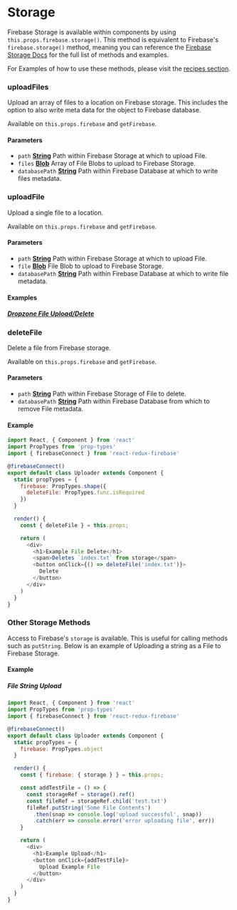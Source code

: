 # Storage

Firebase Storage is available within components by using `this.props.firebase.storage()`. This method is equivalent to Firebase's `firebase.storage()` method, meaning you can reference the [Firebase Storage Docs](https://firebase.google.com/docs/storage/web/upload-files) for the full list of methods and examples.

For Examples of how to use these methods, please visit the [recipes section](/docs/recipes).

### uploadFiles

Upload an array of files to a location on Firebase storage. This includes the option to also write meta data for the object to Firebase database.

Available on `this.props.firebase` and `getFirebase`.

#### Parameters
-   `path` **[String](https://developer.mozilla.org/en-US/docs/Web/JavaScript/Reference/Global_Objects/String)** Path within Firebase Storage at which to upload File.
-   `files` **[Blob](https://developer.mozilla.org/en-US/docs/Web/JavaScript/Reference/Global_Objects/String)** Array of File Blobs to upload to Firebase Storage.
-   `databasePath` **[String](https://developer.mozilla.org/en-US/docs/Web/JavaScript/Reference/Global_Objects/String)** Path within Firebase Database at which to write files metadata.

### uploadFile

Upload a single file to a location.

Available on `this.props.firebase` and `getFirebase`.

#### Parameters
-   `path` **[String](https://developer.mozilla.org/en-US/docs/Web/JavaScript/Reference/Global_Objects/String)** Path within Firebase Storage at which to upload File.
-   `file` **[Blob](https://developer.mozilla.org/en-US/docs/Web/JavaScript/Reference/Global_Objects/String)** File Blob to upload to Firebase Storage.
-   `databasePath` **[String](https://developer.mozilla.org/en-US/docs/Web/JavaScript/Reference/Global_Objects/String)** Path within Firebase Database at which to write file metadata.

#### Examples

##### [Dropzone File Upload/Delete](/docs/recipes/upload.html#file-dragdrop-upload-with-delete)

### deleteFile

Delete a file from Firebase storage.

Available on `this.props.firebase` and `getFirebase`.

#### Parameters
-   `path` **[String](https://developer.mozilla.org/en-US/docs/Web/JavaScript/Reference/Global_Objects/String)** Path within Firebase Storage of File to delete.
-   `databasePath` **[String](https://developer.mozilla.org/en-US/docs/Web/JavaScript/Reference/Global_Objects/String)** Path within Firebase Database from which to remove File metadata.

#### Example

```javascript
import React, { Component } from 'react'
import PropTypes from 'prop-types'
import { firebaseConnect } from 'react-redux-firebase'

@firebaseConnect()
export default class Uploader extends Component {
  static propTypes = {
    firebase: PropTypes.shape({
      deleteFile: PropTypes.func.isRequired
    })
  }

  render() {
    const { deleteFile } = this.props;

    return (
      <div>
        <h1>Example File Delete</h1>
        <span>Deletes `index.txt` from storage</span>
        <button onClick={() => deleteFile('index.txt')}>
          Delete
        </button>
      </div>
    )
  }
}
```

### Other Storage Methods

Access to Firebase's `storage` is available. This is useful for calling methods such as `putString`. Below is an example of Uploading a string as a File to Firebase Storage.

#### Example

##### File String Upload

```javascript
import React, { Component } from 'react'
import PropTypes from 'prop-types'
import { firebaseConnect } from 'react-redux-firebase'

@firebaseConnect()
export default class Uploader extends Component {
  static propTypes = {
    firebase: PropTypes.object
  }

  render() {
    const { firebase: { storage } } = this.props;

    const addTestFile = () => {
      const storageRef = storage().ref()
      const fileRef = storageRef.child('test.txt')
      fileRef.putString('Some File Contents')
        .then(snap => console.log('upload successful', snap))
        .catch(err => console.error('error uploading file', err))
    }

    return (
      <div>
        <h1>Example Upload</h1>
        <button onClick={addTestFile}>
          Upload Example File
        </button>
      </div>
    )
  }
}
```
